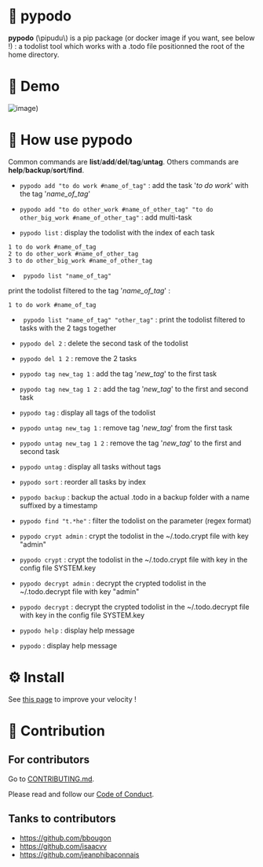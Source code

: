 
# 🐍 pypodo

**pypodo** (\pipudu\\) is a pip package (or docker image if you want, see below !) : a todolist tool which works with a .todo file positionned the root of the home directory.


# 💫 Demo

![image](https://user-images.githubusercontent.com/45128847/137579798-1d0fb4b9-6cd1-473d-805c-43f657673694.gif))

# 🚀 How use **pypodo**

Common commands are **list**/**add**/**del**/**tag**/**untag**. Others commands are **help**/**backup**/**sort**/**find**.

- `pypodo add "to do work #name_of_tag"` : add the task '_to do work_' with the tag '_name_of_tag_'

- `pypodo add "to do other_work #name_of_other_tag" "to do other_big_work #name_of_other_tag"` : add multi-task

- ``pypodo list`` : display the todolist with the index of each task

```
1 to do work #name_of_tag
2 to do other_work #name_of_other_tag
3 to do other_big_work #name_of_other_tag
```

- ` pypodo list "name_of_tag"`

print the todolist filtered to the tag '_name_of_tag_' :

```
1 to do work #name_of_tag
```

- ` pypodo list "name_of_tag" "other_tag"` : print the todolist filtered to tasks with the 2 tags together

- `pypodo del 2` : delete the second task of the todolist

- `pypodo del 1 2` : remove the 2 tasks

- `pypodo tag new_tag 1` : add the tag '_new_tag_' to the first task

- `pypodo tag new_tag 1 2` : add the tag '_new_tag_' to the first and second task

- `pypodo tag` : display all tags of the todolist

- `pypodo untag new_tag 1` : remove tag '_new_tag_' from the first task

- `pypodo untag new_tag 1 2` : remove the tag '_new_tag_' to the first and second task

- `pypodo untag` : display all tasks without tags

- `pypodo sort` : reorder all tasks by index

- `pypodo backup` : backup the actual .todo in a backup folder with a name suffixed by a timestamp

- `pypodo find "t.*he"` : filter the todolist on the parameter (regex format)

- `pypodo crypt admin` : crypt the todolist in the ~/.todo.crypt file with key "admin"

- `pypodo crypt` : crypt the todolist in the ~/.todo.crypt file with key in the config file SYSTEM.key

- `pypodo decrypt admin` : decrypt the crypted todolist in the ~/.todo.decrypt file with key "admin"

- `pypodo decrypt` : decrypt the crypted todolist in the ~/.todo.decrypt file with key in the config file SYSTEM.key

- `pypodo help` : display help message

- `pypodo` : display help message

# ⚙️ Install

See [this page](INSTALL.md) to improve your velocity !

# :construction_worker: Contribution

## For contributors

Go to [CONTRIBUTING.md](CONTRIBUTING.md).

Please read and follow our [Code of Conduct](CODE_OF_CONDUCT.md).

## Tanks to contributors

- https://github.com/bbougon
- https://github.com/isaacvv
- https://github.com/jeanphibaconnais
